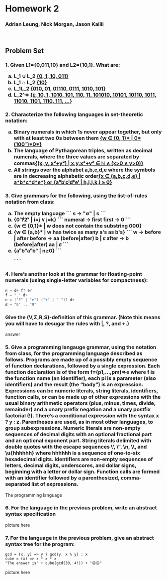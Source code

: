 # Homework 2

### Adrian Leung, Nick Morgan, Jason Kalili

<br>

## Problem Set

<h3>1. Given L1={0,011,10} and L2={10,1}. What are:
<ol style = 'list-style-type: lower-latin;'>
    <li> L_1 ∪ L_2 <u>{0, 1, 10, 011}</u>
    <li> L_1 ∩ L_2 <u>{10}</u>
    <li> L_1L_2 <u>{010, 01, 01110, 0111, 1010, 101}</u>
    <li> L_2^∗ <u>{𝜀, 10, 1, 1010, 101, 110, 11, 101010, 10101, 10110, 1011, 11010, 1101, 1110, 111, ...}</u>
    <!-- L2 = {a,b} = {empty, a, b, aa, ab, ba, bb, aaa, aab, aba, abb, baa, bab, bba, bbb} -->
</ol>
</h3>

<h3>2. Characterize the following languages in set-theoretic notation:
<ol style = 'list-style-type: lower-latin;'>
    <li> Binary numerals in which 1s never appear together, but only with at least two 0s between them <u>{w ∈ {0, 1}* | 0*(100⁺)*0*}</u>
    <li>The language of Pythagorean triples, written as decimal numerals, where the three values are separated by commas<u>{(x, y, x²+y²) | x,y,x²+y² ∈ ℕ ∧ (x>0 ∧ y>0)}</u>
    <li>All strings over the alphabet a,b,c,d,e where the symbols are in decreasing alphabetic order<u>{x ∈ {a,b,c,d,e} | a*b*c*d*e*} or {aʰbⁱcʲdᵏeˡ | h,i,j,k,l ≥ 0}</u>
</ol>
</h3>

<h3>3. Give grammars for the following, using the list-of-rules notation from class:
<ol style = 'list-style-type: lower-latin;'>
    <li> The empty language 
    ```
    s → "∅" | s
    ```
    <li> {0ⁱ1ʲ2ᵏ | i=j ∨ j=k}
    ```
    numeral → first
    first   → 0
    ```
    <!--
    𝜀, 01, 12, 012, 0011, 000111, 111222, 000111222
    -->
    <li>{w ∈ {0,1}* | w does not contain the substring 000}
    <li>{w ∈ {a,b}* | w has twice as many a's as b's}
    ```
    w      → before | after
    before → aa (before|after) b | 𝜀
    after  → b (before|after) aa | 𝜀
    ```
    <li>{aⁿbⁿaⁿbⁿ | n≥0}
    ```
    
    ```
    
</ol>
</h3>

<h3>4. Here’s another look at the grammar for floating-point numerals (using single-letter variables for compactness):</h3>

```Java
n = d+ f? e?
f = "." d+
e = ("E" | "e") ("+" | "-")? d+
d = "0" .. "9"
```

<h3>Give the (V,Σ,R,S)-definition of this grammar. (Note this means you will have to desugar the rules with |, ?, and +.)</h3>

<p>answer</p>

<h3>5. Give a programming langauge grammar, using the notation from class, for the programming language described as follows. Programs are made up of a possibly empty sequence of function declarations, followed by a single expression. Each function declaration is of the form f=(p1,…,pm)⇒e where f is the function name (an identifier), each pi is a parameter (also identifiers) and the result (the “body”) is an expression. Expressions can be numeric literals, string literals, identifiers, function calls, or can be made up of other expressions with the usual binary arithmetic operators (plus, minus, times, divide, remainder) and a unary prefix negation and a unary postfix factorial (!). There’s a conditional expression with the syntax x ? y : z. Parentheses are used, as in most other languages, to group subexpressions. Numeric literals are non-empty sequences of decimal digits with an optional fractional part and an optional exponent part. String literals delimited with double quotes with the escape sequences \', \", \n, \\, and \u{hhhhhh} where hhhhhh is a sequence of one-to-six hexadecimal digits. Identifiers are non-empty sequences of letters, decimal digits, underscores, and dollar signs, beginning with a letter or dollar sign. Function calls are formed with an identifier followed by a parenthesized, comma-separated list of expressions.</h3>

<p>The programming language</p>

<h3>6. For the language in the previous problem, write an abstract syntax specification </h3>

<p>picture here</p>

<h3>7. For the language in the previous problem, give an abstract syntax tree for the program:</h3>

```
gcd = (x, y) => y ? gcd(y, x % y) : x
cube = (x) => x * x * x
"The answer is" + cube(gcd(30, 4!)) + "😦😦"
```

<p>picture here</p>
